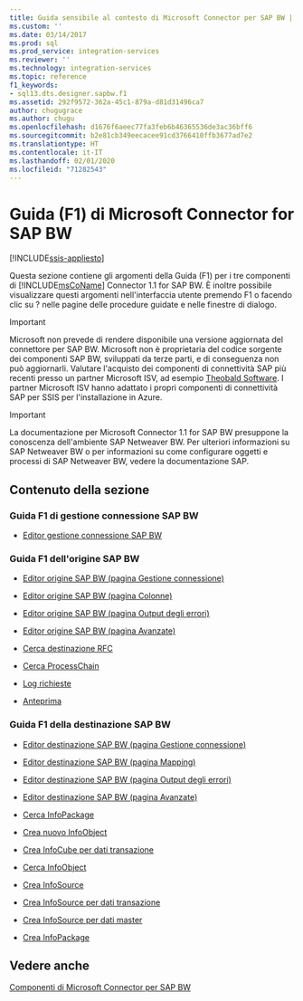 ```yaml
---
title: Guida sensibile al contesto di Microsoft Connector per SAP BW | Microsoft Docs
ms.custom: ''
ms.date: 03/14/2017
ms.prod: sql
ms.prod_service: integration-services
ms.reviewer: ''
ms.technology: integration-services
ms.topic: reference
f1_keywords:
- sql13.dts.designer.sapbw.f1
ms.assetid: 292f9572-362a-45c1-879a-d81d31496ca7
author: chugugrace
ms.author: chugu
ms.openlocfilehash: d1676f6aeec77fa3feb6b46365536de3ac36bff6
ms.sourcegitcommit: b2e81cb349eecacee91cd3766410ffb3677ad7e2
ms.translationtype: HT
ms.contentlocale: it-IT
ms.lasthandoff: 02/01/2020
ms.locfileid: "71282543"
---
```

# <a name="microsoft-connector-for-sap-bw-f1-help"></a>Guida (F1) di Microsoft Connector for SAP BW

[!INCLUDE[ssis-appliesto](../includes/ssis-appliesto-ssvrpluslinux-asdb-asdw-xxx.md)]


  Questa sezione contiene gli argomenti della Guida (F1) per i tre componenti di [!INCLUDE[msCoName](../includes/msconame-md.md)] Connector 1.1 for SAP BW. È inoltre possibile visualizzare questi argomenti nell'interfaccia utente premendo F1 o facendo clic su ? nelle pagine delle procedure guidate e nelle finestre di dialogo.  

> [!IMPORTANT]
> Microsoft non prevede di rendere disponibile una versione aggiornata del connettore per SAP BW. Microsoft non è proprietaria del codice sorgente dei componenti SAP BW, sviluppati da terze parti, e di conseguenza non può aggiornarli. Valutare l'acquisto dei componenti di connettività SAP più recenti presso un partner Microsoft ISV, ad esempio [Theobald Software](https://theobald-software.com/en/xtract-is-productinfo.html). I partner Microsoft ISV hanno adattato i propri componenti di connettività SAP per SSIS per l'installazione in Azure.

> [!IMPORTANT]  
>  La documentazione per Microsoft Connector 1.1 for SAP BW presuppone la conoscenza dell'ambiente SAP Netweaver BW. Per ulteriori informazioni su SAP Netweaver BW o per informazioni su come configurare oggetti e processi di SAP Netweaver BW, vedere la documentazione SAP.  
  
## <a name="in-this-section"></a>Contenuto della sezione  
  
### <a name="sap-bw-connection-manager-f1-help"></a>Guida F1 di gestione connessione SAP BW  
  
-   [Editor gestione connessione SAP BW](../integration-services/connection-manager/sap-bw-connection-manager-editor.md)  
  
### <a name="sap-bw-source-f1-help"></a>Guida F1 dell'origine SAP BW  
  
-   [Editor origine SAP BW &#40;pagina Gestione connessione&#41;](../integration-services/data-flow/sap-bw-source-editor-connection-manager-page.md)  
  
-   [Editor origine SAP BW &#40;pagina Colonne&#41;](../integration-services/data-flow/sap-bw-source-editor-columns-page.md)  
  
-   [Editor origine SAP BW &#40;pagina Output degli errori&#41;](../integration-services/data-flow/sap-bw-source-editor-error-output-page.md)  
  
-   [Editor origine SAP BW &#40;pagina Avanzate&#41;](../integration-services/data-flow/sap-bw-source-editor-advanced-page.md)  
  
-   [Cerca destinazione RFC](../integration-services/data-flow/look-up-rfc-destination.md)  
  
-   [Cerca ProcessChain](../integration-services/data-flow/look-up-process-chain.md)  
  
-   [Log richieste](../integration-services/data-flow/request-log.md)  
  
-   [Anteprima](../integration-services/data-flow/preview.md)  
  
### <a name="sap-bw-destination-f1-help"></a>Guida F1 della destinazione SAP BW  
  
-   [Editor destinazione SAP BW &#40;pagina Gestione connessione&#41;](../integration-services/data-flow/sap-bw-destination-editor-connection-manager-page.md)  
  
-   [Editor destinazione SAP BW &#40;pagina Mapping&#41;](../integration-services/data-flow/sap-bw-destination-editor-mappings-page.md)  
  
-   [Editor destinazione SAP BW &#40;pagina Output degli errori&#41;](../integration-services/data-flow/sap-bw-destination-editor-error-output-page.md)  
  
-   [Editor destinazione SAP BW &#40;pagina Avanzate&#41;](../integration-services/data-flow/sap-bw-destination-editor-advanced-page.md)  
  
-   [Cerca InfoPackage](../integration-services/data-flow/look-up-infopackage.md)  
  
-   [Crea nuovo InfoObject](../integration-services/data-flow/create-new-infoobject.md)  
  
-   [Crea InfoCube per dati transazione](../integration-services/data-flow/create-infocube-for-transaction-data.md)  
  
-   [Cerca InfoObject](../integration-services/data-flow/look-up-infoobject.md)  
  
-   [Crea InfoSource](../integration-services/data-flow/create-infosource.md)  
  
-   [Crea InfoSource per dati transazione](../integration-services/data-flow/create-infosource-for-transaction-data.md)  
  
-   [Crea InfoSource per dati master](../integration-services/data-flow/create-infosource-for-master-data.md)  
  
-   [Crea InfoPackage](../integration-services/data-flow/create-infopackage.md)  
  
## <a name="see-also"></a>Vedere anche  
 [Componenti di Microsoft Connector per SAP BW](../integration-services/microsoft-connector-for-sap-bw-components.md)  
  
  
